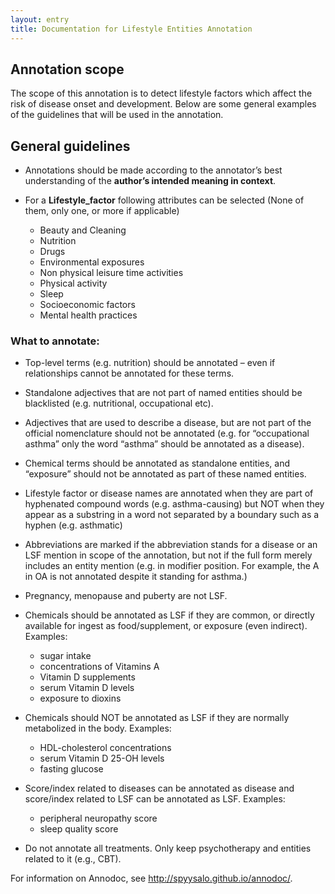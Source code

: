 ```yaml
---
layout: entry
title: Documentation for Lifestyle Entities Annotation
---
```


## Annotation scope

The scope of this annotation is to detect lifestyle factors which affect the risk of disease onset and development. Below are some general examples of the guidelines that will be used in the annotation.

## General guidelines

* Annotations should be made according to the annotator’s best understanding of the __author’s intended meaning in context__. 

* For a __Lifestyle_factor__ following attributes can be selected (None of them, only one, or more if applicable)
  * Beauty and Cleaning    
  * Nutrition    
  * Drugs     
  * Environmental exposures     
  * Non physical leisure time activities    
  * Physical activity   
  * Sleep    
  * Socioeconomic factors   
  * Mental health practices    


### What to annotate:


* Top-level terms (e.g. nutrition) should be annotated – even if relationships cannot be annotated for these terms.


* Standalone adjectives that are not part of named entities should be blacklisted (e.g. nutritional, occupational etc).


* Adjectives that are used to describe a disease, but are not part of the official nomenclature should not be annotated (e.g. for “occupational asthma” only the word “asthma” should be annotated as a disease).


* Chemical terms should be annotated as standalone entities, and “exposure” should not be annotated as part of these named entities.


* Lifestyle factor or disease names are annotated when they are part of hyphenated compound words (e.g. asthma-causing) but NOT when they appear as a substring in a word not separated by a boundary such as a hyphen (e.g. asthmatic)


* Abbreviations are marked if the abbreviation stands for a disease or an LSF mention in scope of the annotation, but not if the full form merely includes an entity mention (e.g. in modifier position. For example, the A in OA is not annotated despite it standing for asthma.)


* Pregnancy, menopause and puberty are not LSF.


* Chemicals should be annotated as LSF if they are common, or directly available for ingest as food/supplement, or exposure (even indirect). Examples:
  * sugar intake
  * concentrations of Vitamins A
  * Vitamin D supplements
  * serum Vitamin D levels
  * exposure to dioxins

* Chemicals should NOT be annotated as LSF if they are normally metabolized in the body. Examples:
  * HDL-cholesterol concentrations
  * serum Vitamin D 25-OH levels
  * fasting glucose

* Score/index related to diseases can be annotated as disease and score/index related to LSF can be annotated as LSF. Examples:
  * peripheral neuropathy score
  * sleep quality score

* Do not annotate all treatments. Only keep psychotherapy and entities related to it (e.g., CBT).




For information on Annodoc, see <http://spyysalo.github.io/annodoc/>.
